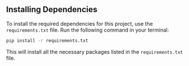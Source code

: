 ## Installing Dependencies

To install the required dependencies for this project, use the `requirements.txt` file. Run the following command in your terminal:

```bash
pip install -r requirements.txt
```

This will install all the necessary packages listed in the `requirements.txt` file.
